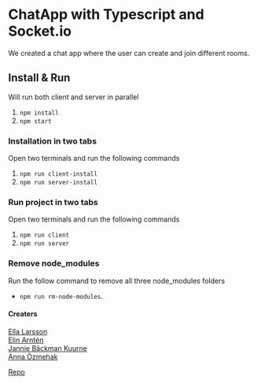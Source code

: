 # ChatApp with Typescript and Socket.io

We created a chat app where the user can create and join different rooms.

## Install & Run

Will run both client and server in parallel

1. `npm install`
2. `npm start`

### Installation in two tabs

Open two terminals and run the following commands

1. `npm run client-install`
2. `npm run server-install`

### Run project in two tabs

Open two terminals and run the following commands

1. `npm run client`
2. `npm run server`

### Remove node_modules

Run the follow command to remove all three node_modules folders

- `npm run rm-node-modules`.

#### Creaters

[Ella Larsson](https://github.com/EllaMiri)  
[Elin Arntén](https://github.com/elinarnten)  
[Jannie Bäckman Kuurne](https://github.com/Jannie87)  
[Anna Özmehak](https://github.com/A-Ozmehak)

[Repo](https://github.com/A-Ozmehak/chatWithSockets)
